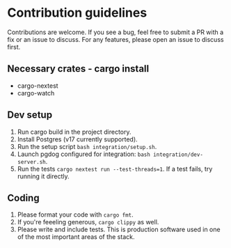 # Contribution guidelines

Contributions are welcome. If you see a bug, feel free to submit a PR with a fix or an issue to discuss. For any features, please open an issue to discuss first.

## Necessary crates - cargo install <name>
- cargo-nextest
- cargo-watch

## Dev setup

1. Run cargo build in the project directory.
2. Install Postgres (v17 currently supported).
3. Run the setup script `bash integration/setup.sh`.
4. Launch pgdog configured for integration: `bash integration/dev-server.sh`.
5. Run the tests `cargo nextest run --test-threads=1`. If a test fails, try running it directly.

## Coding

1. Please format your code with `cargo fmt`.
2. If you're feeeling generous, `cargo clippy` as well.
3. Please write and include tests. This is production software used in one of the most important areas of the stack.
